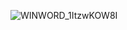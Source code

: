 ![WINWORD_1ItzwKOW8I](https://github.com/KarynaMishchenko/cucumber/assets/74594188/bf129de2-0ee3-4f25-a0bd-fca4a8463011)
